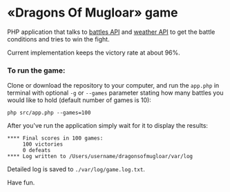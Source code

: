 # «Dragons Of Mugloar» game
PHP application that talks to [battles API](http://www.dragonsofmugloar.com/api) and [weather API](http://www.dragonsofmugloar.com/weather) to get the battle conditions and tries to win the fight.

Current implementation keeps the victory rate at about 96%.

### To run the game:
Clone or download the repository to your computer, and run the `app.php` in terminal with optional `-g` or `--games` parameter stating how many battles you would like to hold (default number of games is 10):
```
php src/app.php --games=100
```

After you've run the application simply wait for it to display the results:
```
**** Final scores in 100 games:
     100 victories
     0 defeats
**** Log written to /Users/username/dragonsofmugloar/var/log
```
Detailed log is saved to `./var/log/game.log.txt`.

Have fun.
